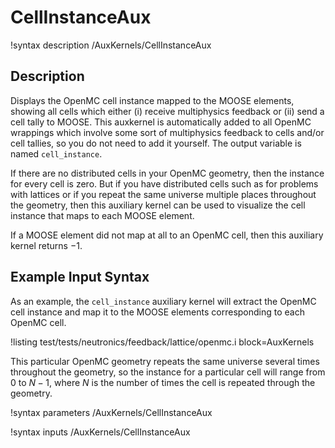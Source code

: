# CellInstanceAux

!syntax description /AuxKernels/CellInstanceAux

## Description

Displays the OpenMC cell instance mapped to the MOOSE elements, showing all cells
which either (i) receive multiphysics feedback or (ii) send a cell tally to MOOSE.
This auxkernel is automatically added to all OpenMC wrappings which involve
some sort of multiphysics feedback to cells and/or cell tallies, so you do not need
to add it yourself. The output variable is named `cell_instance`.

If there are
no distributed cells in your OpenMC geometry, then the instance for every cell
is zero. But if you have distributed cells such as for problems with lattices
or if you repeat the same universe multiple places throughout the geometry,
then this auxiliary kernel
can be used to visualize the cell instance that
maps to each MOOSE element.

If a MOOSE element did not map at all to an OpenMC cell,
then this auxiliary kernel returns $-1$.

## Example Input Syntax

As an example, the `cell_instance` auxiliary kernel will extract the OpenMC cell instance
and map it to the MOOSE elements corresponding to each OpenMC cell.

!listing test/tests/neutronics/feedback/lattice/openmc.i
  block=AuxKernels

This particular OpenMC geometry repeats the same universe several times throughout
the geometry, so the instance for a particular cell will range from 0 to $N-1$, where
$N$ is the number of times the cell is repeated through the geometry.

!syntax parameters /AuxKernels/CellInstanceAux

!syntax inputs /AuxKernels/CellInstanceAux
